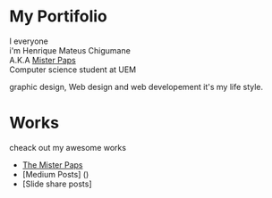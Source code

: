 # My Portifolio
I everyone <br> i'm Henrique Mateus Chigumane <br>
 A.K.A [Mister Paps](https://www.instagram.com/themisterpaps)<br> 
 Computer science student at UEM

 graphic design, Web design and web developement it's my life style.

 # Works
 cheack out my awesome works
  - [The Mister Paps](https://www.instagram.com/themisterpaps) 
  - [Medium Posts] ()
  - [Slide share posts]
